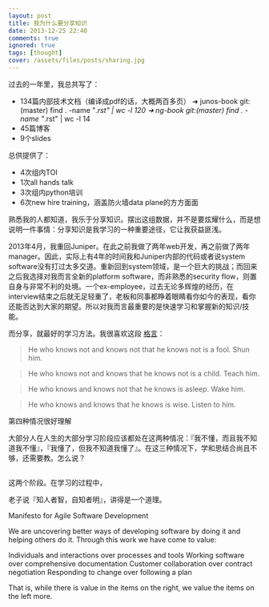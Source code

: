 ```yaml
---
layout: post
title: 我为什么要分享知识
date: 2013-12-25 22:40
comments: true
ignored: true
tags: [thought]
cover: /assets/files/posts/sharing.jpg
---
```


过去的一年里，我总共写了：

* 134篇内部技术文档（编译成pdf的话，大概两百多页）
    ➜  junos-book git:(master) find . -name "*.rst" | wc -l
         120
    ➜  ng-book git:(master) find . -name "*.rst" | wc -l
          14
* 45篇博客
* 9个slides

总供提供了：

* 4次组内TOI
* 1次all hands talk
* 3次组内python培训
* 6次new hire training，涵盖防火墙data plane的方方面面

<!--more-->

熟悉我的人都知道，我乐于分享知识。摆出这组数据，并不是要炫耀什么，而是想说明一件事情：分享知识是我学习的一种重要途径，它让我获益匪浅。

2013年4月，我重回Juniper。在此之前我做了两年web开发，再之前做了两年manager。因此，实际上有4年的时间我和Juniper内部的代码或者说system software没有打过太多交道。重新回到system领域，是一个巨大的挑战；而回来之后我选择对我而言全新的platform software，而非熟悉的security flow，则置自身与非常不利的处境。一个ex-employee，过去无论多辉煌的经历，在interview结束之后就无足轻重了，老板和同事都睁着眼睛看你如今的表现，看你还能否达到大家的期望。所以对我而言最重要的是快速学习和掌握新的知识/技能。

而分享，就最好的学习方法。我很喜欢这段 [格言](http://en.wikipedia.org/wiki/User:Mentifisto/Quotes)：

> He who knows not and knows not that he knows not is a fool. Shun him.

> He who knows not and knows that he knows not is a child. Teach him.

> He who knows and knows not that he knows is asleep. Wake him.

> He who knows and knows that he knows is wise. Listen to him.

第四种情况很好理解

大部分人在人生的大部分学习阶段应该都处在这两种情况：『我不懂，而且我不知道我不懂』，『我懂了，但我不知道我懂了』。在这三种情况下，学和思结合尚且不够，还需要教。怎么说？

## 

这两个阶段。在学习的过程中，

老子说『知人者智，自知者明』，讲得是一个道理。

Manifesto for Agile Software Development




We are uncovering better ways of developing
software by doing it and helping others do it.
Through this work we have come to value:

Individuals and interactions over processes and tools
Working software over comprehensive documentation
Customer collaboration over contract negotiation
Responding to change over following a plan

That is, while there is value in the items on
the right, we value the items on the left more.